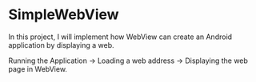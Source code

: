 # SimpleWebView
In this project, I will implement how WebView can create an Android application by displaying a web.

Running the Application → Loading a web address → Displaying the web page in WebView.
